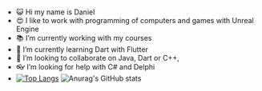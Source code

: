 ###

- :smiley_cat: Hi my name is Daniel
- :heart_eyes: I like to work with programming of computers and games with Unreal Engine
- :books: I’m currently working with my courses
- 🌱 I’m currently learning Dart with Flutter
- :crown: I’m looking to collaborate on Java, Dart or C++, 
- :eyeglasses: I’m looking for help with C# and Delphi
- [![Top Langs](https://github-readme-stats.vercel.app/api/top-langs/?username=Daniel-Fonseca-da-Silva&langs_count=20&hide=makefile)](https://github.com/Daniel-Fonseca-da-Silva/github-readme-stats)
![Anurag's GitHub stats](https://github-readme-stats.vercel.app/api?username=Daniel-Fonseca-da-Silva&theme=tokyonight&show_icons=true)




<!--
**Daniel-Fonseca-da-Silva/Daniel-Fonseca-da-Silva** is a ✨ _special_ ✨ repository because its `README.md` (this file) appears on your GitHub profile.

Here are some ideas to get you started:

- :simple_smile: My name is Daniel
- :heart_eyes: I like to work with programming of computers and games with Unreal Engine
- :books: I’m currently working on courses
- 🌱 I’m currently learning Dart with Flutter
- :crown: I’m looking to collaborate on Java, C++, 
- :eyeglasses: I’m looking for help with C# and Delphi
-->

